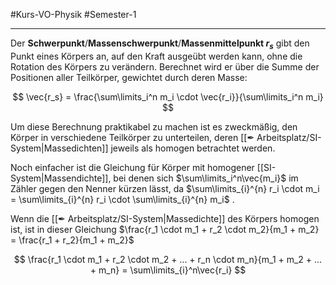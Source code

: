 #Kurs-VO-Physik #Semester-1

---

Der **Schwerpunkt**/**Massenschwerpunkt**/**Massenmittelpunkt $r_s$** gibt den Punkt eines Körpers an, auf den Kraft ausgeübt werden kann, ohne die Rotation des Körpers zu verändern. Berechnet wird er über die Summe der Positionen aller Teilkörper, gewichtet durch deren Masse:

$$
\vec{r_s} = \frac{\sum\limits_i^n m_i \cdot \vec{r_i}}{\sum\limits_i^n m_i}
$$

Um diese Berechnung praktikabel zu machen ist es zweckmäßig, den Körper in verschiedene Teilkörper zu unterteilen, deren [[✒ Arbeitsplatz/SI-System|Massedichten]] jeweils als homogen betrachtet werden.

Noch einfacher ist die Gleichung für Körper mit homogener [[SI-System|Massendichte]], bei denen sich $\sum\limits_i^n\vec{m_i}$ im Zähler gegen den Nenner kürzen lässt, da $\sum\limits_{i}^{n} r_i \cdot m_i = \sum\limits_{i}^{n} r_i \cdot \sum\limits_{i}^{n} m_i$ .

Wenn die [[✒ Arbeitsplatz/SI-System|Massedichte]] des Körpers homogen ist, ist in dieser Gleichung $\frac{r_1 \cdot m_1 + r_2 \cdot m_2}{m_1 + m_2} = \frac{r_1 + r_2}{m_1 + m_2}$ 

$$
\frac{r_1 \cdot m_1 + r_2 \cdot m_2 + ... + r_n \cdot m_n}{m_1 + m_2 + ... + m_n} =
\sum\limits_{i}^n\vec{r_i}
$$